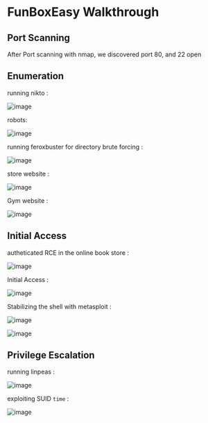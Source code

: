 # FunBoxEasy Walkthrough

## Port Scanning
After Port scanning with nmap, we discovered port 80, and 22 open 


## Enumeration
running nikto : 

![image](https://github.com/F33-Z/Walkthroughs/assets/73140750/fb73659a-08fc-48f2-9bb8-f9a6ac71653b)

robots:

![image](https://github.com/F33-Z/Walkthroughs/assets/73140750/05d68442-94f9-44e5-9aa6-1d135ad9aa3a)

running feroxbuster for directory brute forcing :

![image](https://github.com/F33-Z/Walkthroughs/assets/73140750/c0e44ec6-c458-43ed-b69a-28135699e6d0)

store website :

![image](https://github.com/F33-Z/Walkthroughs/assets/73140750/9b11a81b-0219-4fc1-b142-650272116ddc)

Gym website : 

![image](https://github.com/F33-Z/Walkthroughs/assets/73140750/c3aa231e-fcf1-4222-9863-7e66699c7bd6)

## Initial Access
autheticated RCE in the online book store :

![image](https://github.com/F33-Z/Walkthroughs/assets/73140750/050ea898-31b4-47b0-badc-9a6967ba3c0f)

Initial Access :

![image](https://github.com/F33-Z/Walkthroughs/assets/73140750/b593e1e6-3587-4c0f-8457-e946834a0907)

Stabilizing the shell with metasploit :

![image](https://github.com/F33-Z/Walkthroughs/assets/73140750/081e856c-51a8-4409-86b0-5b2c6dea4a52)

![image](https://github.com/F33-Z/Walkthroughs/assets/73140750/db469f9a-4250-4e96-84c6-883e00e83cfc)



## Privilege Escalation
running linpeas :

![image](https://github.com/F33-Z/Walkthroughs/assets/73140750/64a7a8ec-5f66-40a7-a90f-1179c938b085)

exploiting SUID `time` :

![image](https://github.com/F33-Z/Walkthroughs/assets/73140750/f90bb145-b3f7-41cf-a747-a1ab7e9b370c)









